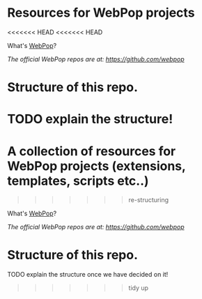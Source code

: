Resources for WebPop projects
=============================
<<<<<<< HEAD
<<<<<<< HEAD

What's [WebPop](http://www.webpop.com/ "Cloud CMS for Designers")?

*The official WebPop repos are at: https://github.com/webpop*

Structure of this repo.
=======================

TODO explain the structure!
=======
A collection of resources for WebPop projects (extensions, templates, scripts etc..)
=======
>>>>>>> re-structuring

What's [WebPop](http://www.webpop.com/ "Cloud CMS for Designers")?

*The official WebPop repos are at: https://github.com/webpop*

Structure of this repo.
=======================

TODO explain the structure once we have decided on it!


>>>>>>> tidy up
